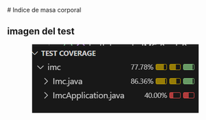 

﻿# Indice de masa corporal

 <h2> imagen del test</h2>
 
<p align="center">
	  <img src="https://github.com/mercyluz/imc/blob/main/Screenshot%202024-10-26%20234047.png"/>
</p>

